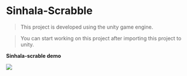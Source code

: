 # Sinhala-Scrabble

>This project is developed using the unity game engine.

>You can start working on this project after importing this project to unity.

**Sinhala-scrable demo**


![](screbbleDemo.gif)
